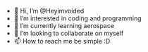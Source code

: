- 👋 Hi, I’m @Heyimvoided
- 👀 I’m interested in coding and programming 
- 🌱 I’m currently learning aerospace 
- 💞️ I’m looking to collaborate on myself
- 📫 How to reach me be simple :D

<!---
Heyimvoided/Heyimvoided is a ✨ special ✨ repository because its `README.md` (this file) appears on your GitHub profile.
You can click the Preview link to take a look at your changes.
--->
